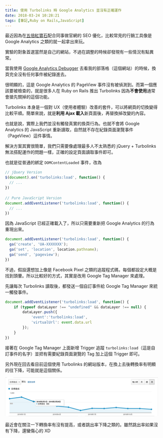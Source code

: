 ```yaml
---
title: 使用 Turbolinks 時 Google Analytics 並沒有正確運作
date: 2018-03-24 10:28:21
tags: [筆記,Ruby on Rails,JavaScript]
---
```


最近因為在[五倍紅寶石](https://5xruby.tw)配合同事做官網的 SEO 優化，比較常見的行銷工具像是 Google Analytics 之類的就一起拿出來玩。

實驗的對象首選當然是自己的網站，不過在調整的時候卻發現有一些情況有點異常。

<!-- more -->

當我使用 [Google Analytics Debugger](https://chrome.google.com/webstore/detail/google-analytics-debugger/jnkmfdileelhofjcijamephohjechhna?hl=zh-TW) 去看我的部落格（這個網站）的時候，換頁完全沒有任何事件被紀錄進去。

很明顯的，這是 Google Analytics 的 PageView 事件沒有被偵測到。而第一個應該要被檢查的，就是很多人在 Ruby on Rails 推出 Turbolinks 因為**不會使用**通常會搶先關掉的這個功能。

Turbolinks 本身是一個對 UX（使用者體驗）改善的套件，可以將網頁的切換變得比較平順。簡單來說，就是**利用 Ajax 載入**新頁面後，再替換掉改變的內容。

也就是說，實際上我們並沒有觸發真實的換頁行為。也就不會將 Google Analytics 的 JavaScript 重新讀取，自然就不存在紀錄頁面瀏覽事件（PageView）這件事情。

解決方案其實很簡單，我們只需要像處理最多人不太熟悉的 jQuery + Turbolinks 無法搭配運作的問題一樣，正確的設定頁面讀取事件即可。

也就是從普通的綁定 `DOMContentLoaded` 事件，改為

```js
// jQuery Version
$(document).on('turbolinks:load', function() {
  // ...
})

// Pure JavaScript Version
document.addEventListener('turbolinks:load', function() {
  // ...
})
```

因為 JavaScript 已經正確載入了，所以只需要重新把 Google Analytics 的行為重現出來。

```js
document.addEventListener('turbolinks:load', function() {
  ga('create', 'UA-XXXXXXX');
  ga('set', 'location', location.pathname);
  ga('send', 'pageview');
})
```

不過，假設還想加上像是 Facebook Pixel 之類的追蹤程式碼，每個都設定大概是找到頭暈。所以比較好的方式，其實是改用 Google Tag Manager 來處理。

先讓每次 Turbolinks 讀取後，都發送一個自訂事件給 Google Tag Manager 來統一觸發事件。

```js
document.addEventListener('turbolinks:load', function() {
    if (typeof dataLayer !== "undefined" && dataLayer !== null) {
        dataLayer.push({
            'event':'turbolinks:load',
            'virtualUrl': event.data.url
        });
    }
})
```

接著在 Google Tag Manager 上面新增 Trigger 追蹤 `turbolinks:load`（這是自訂事件的名字）並把有需要紀錄頁面瀏覽的 Tag 加上這個 Trigger 即可。

另外現在回去看目前這個使用 Turbolinks 的網站版本，在換上去後轉換率有明顯的往下降，可能就是這個關係。

![Google Analytics 分析資料](images/google-analytics-not-correct-when-using-turbolinks/ratio.png)

最近會在關注一下轉換率有沒有提高，或者跳出率下降之類的。雖然跳出率如果沒有下降，還蠻傷心的 XD